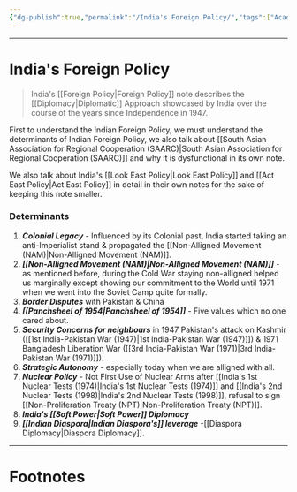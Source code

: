 ```yaml
---
{"dg-publish":true,"permalink":"/India's Foreign Policy/","tags":["Academics","politics"]}
---
```



---
# India's Foreign Policy
> India's [[Foreign Policy\|Foreign Policy]] note describes the [[Diplomacy\|Diplomatic]] Approach showcased by India over the course of the years since Independence in 1947.

First to understand the Indian Foreign Policy, we must understand the determinants of Indian Foreign Policy, we also talk about [[South Asian Association for Regional Cooperation (SAARC)\|South Asian Association for Regional Cooperation (SAARC)]] 
and why it is dysfunctional in its own note.

We also talk about India's [[Look East Policy\|Look East Policy]] and [[Act East Policy\|Act East Policy]] in detail in their own notes for the sake of keeping this note smaller.

### Determinants
1. ***Colonial Legacy*** - Influenced by its Colonial past, India started taking an anti-Imperialist stand & propagated the [[Non-Alligned Movement (NAM)\|Non-Alligned Movement (NAM)]].
2. ***[[Non-Alligned Movement (NAM)\|Non-Alligned Movement (NAM)]]*** - as mentioned before, during the Cold War staying non-alligned helped us marginally except showing our commitment to the World until 1971 when we went into the Soviet Camp quite formally.
3. ***Border Disputes*** with Pakistan & China
4. ***[[Panchsheel of 1954\|Panchsheel of 1954]]*** - Five values which no one cared about.
5. ***Security Concerns for neighbours*** in 1947 Pakistan's attack on Kashmir ([[1st India-Pakistan War (1947)\|1st India-Pakistan War (1947)]]) & 1971 Bangladesh Liberation War ([[3rd India-Pakistan War (1971)\|3rd India-Pakistan War (1971)]]).
6. ***Strategic Autonomy*** - especially today when we are alligned with all.
7. ***Nuclear Policy*** - Not First Use of Nuclear Arms after [[India's 1st Nuclear Tests (1974)\|India's 1st Nuclear Tests (1974)]] and [[India's 2nd Nuclear Tests (1998)\|India's 2nd Nuclear Tests (1998)]], refusal to sign [[Non-Proliferation Treaty (NPT)\|Non-Proliferation Treaty (NPT)]].
8. ***India's [[Soft Power\|Soft Power]] Diplomacy***
9. ***[[Indian Diaspora\|Indian Diaspora's]] leverage*** -[[Diaspora Diplomacy\|Diaspora Diplomacy]]. 



---
# Footnotes